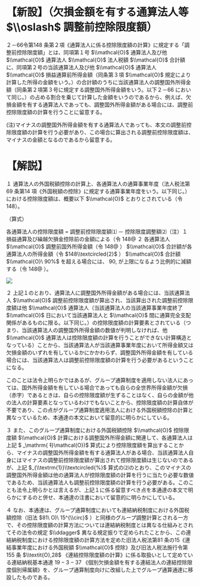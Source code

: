 # 【新設】（欠損金額を有する通算法人等 $\\oslash$ 調整前控除限度額）

２－66令第148 条第２項《通算法人に係る控除限度額の計算》に規定する「調整前控除限度額」とは、同項第１号 $\\mathcal{O}$ 通算法人及び他 $\\mathcal{O}$ 通算法人 $\\mathcal{O}$ 法人税額 $\\mathcal{O}$ 合計額に、同項第２号の当該通算法人及び他 $\\mathcal{O}$ 通算法人 $\\mathcal{O}$ 損益通算前所得金額（同条第３項 $\\mathcal{O}$ 規定により計算した所得の金額をいう。）の合計額のうちに当該通算法人の調整国外所得金額（同条第２項第３号に規定する調整国外所得金額をいう。以下２－66 において同じ。）の占める割合を乗じて計算した金額をいうのであるから、例えば、欠損金額を有する通算法人であっても、調整国外所得金額がある場合には、調整前控除限度額の計算を行うことに留意する。

(注)マイナスの調整国外所得金額を有する通算法人であっても、本文の調整前控除限度額の計算を行う必要があり、この場合に算出される調整前控除限度額は、マイナスの金額となるのであるから留意する。

# 【解説】

１ 通算法人の外国税額控除の計算上、各通算法人の通算事業年度（法人税法第69 条第14 項《外国税額の控除》に規定する通算事業年度をいう。以下同じ。）における控除限度額は、概要以下 $\\mathcal{O}$ とおりとされている（令148）。

（算式）

各通算法人の控除限度額 $=$ 調整前控除限度額⑴ － 控除限度調整額⑵（注）１ 損益通算及び繰越欠損金控除前の金額による（令 $148@$ ２ 各通算法人 $\\mathcal{O}$ 調整前国外所得金額（令 $148@$ ） $\\mathcal{O}$ 合計額が各通算法人の所得金額（令 $148\\textcircled{2}$ ） $\\mathcal{O}$ 合計額 $\\mathcal{O}\ 90%$ を超える場合には、 $90,%$ が上限になるよう比例的に減額する（令 $148@$ ）。

![](https://www.nta.go.jp/tmp/44ccfd07-9230-4bd8-b151-a729c29daf88/images/ef7c84e07254977611fbf5c607cb8c5f7b80176a00b597d88fe20fbe1f0a52ac.jpg)

２ 上記１のとおり、通算法人に調整国外所得金額がある場合には、当該通算法人 $\\mathcal{O}$ 調整前控除限度額が算出され、当該算出された調整前控除限度額は他 $\\mathcal{O}$ 通算法人（当該通算法人の当該通算事業年度終了 $\\mathcal{O}$ 日において当該通算法人と $\\mathcal{O}$ 間に通算完全支配関係があるものに限る。以下同じ。）の控除限度額の計算要素とされている（つまり、当該通算法人の調整国外所得金額の数値が判明しなければ、他 $\\mathcal{O}$ 通算法人は控除限度額の計算を行うことができない計算構造となっている）ことから、当該通算法人が当該通算事業年度において所得金額又は欠損金額のいずれを有しているかにかかわらず、調整国外所得金額を有している場合には、当該通算法人は調整前控除限度額の計算を行う必要があるということになる。

このことは法令上明らかではあるが、グループ通算制度を適用しない法人にあっては、国外所得金額を有している場合であっても自らの全世界所得金額が欠損（赤字）であるときは、自らの控除限度額が生ずることはなく、自らの金額が他の法人の計算要素となっているわけでもないことから、控除限度額の計算自体が不要であり、この点がグループ通算制度適用法人における外国税額控除の計算と異なっているため、本通達の本文において留意的に明らかにしている。

３ また、このグループ通算制度における外国税額控除 $\\mathcal{O}$ 控除限度額 $\\mathcal{O}$ 計算における調整国外所得金額に関連して、各通算法人は上記 $ _\\mathrm{ ~~1~~}\\mathcal{O})$ 算式により控除限度額を算出することから、マイナスの調整国外所得金額を有する通算法人がある場合、当該通算法人自身にはマイナスの調整前控除限度額が算出されて控除限度額は生じないのであるが、上記 $_{\\textrm{1}}\\textcircled{%}$ 算式の⑵のとおり、このマイナスの調整国外所得金額は他の通算法人が控除限度額の計算を行うに当たり必要な数値であるため、当該通算法人も調整前控除限度額の計算を行う必要がある。このことも法令上明らかとは言えるが、上記１に係る留意すべき点を本通達の本文で明らかにするのと併せ、本通達の注書において留意的に明らかにしている。

４ なお、本通達は、グループ通算制度においても連結納税制度における外国税額控除（旧法 $81\ O)\ 15^{\\circ}$ ）と同様のグループ調整計算とされる一方で、その控除限度額の計算方法については連結納税制度とは異なる仕組みとされてその法令の規定 $\\ddagger$ 異なる規定振りで定められたことから、この連結納税制度における控除限度額の計算方法を定めた旧法人税法第81 条の15《連結事業年度における外国税額 $\\mathcal{O}$ 控除》及び旧法人税法施行令第155 条 $\\textit{O},28$ 《連結控除限度額の計算》に係る取扱いとして定めている連結納税基本通達 $19-3-37$ 《個別欠損金額を有する連結法人の連結控除限度個別帰属額》を、グループ通算制度向けに改組した上でグループ通算通達に移設したものである。